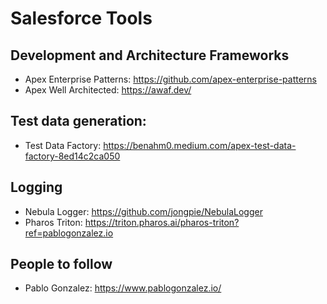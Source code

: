 # Salesforce Tools

## Development and Architecture Frameworks

- Apex Enterprise Patterns: https://github.com/apex-enterprise-patterns
- Apex Well Architected: https://awaf.dev/

## Test data generation:

- Test Data Factory: https://benahm0.medium.com/apex-test-data-factory-8ed14c2ca050

## Logging

- Nebula Logger: https://github.com/jongpie/NebulaLogger
- Pharos Triton: https://triton.pharos.ai/pharos-triton?ref=pablogonzalez.io

## People to follow

- Pablo Gonzalez: https://www.pablogonzalez.io/
